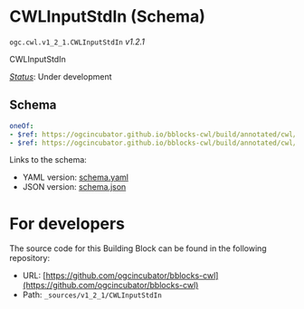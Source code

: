 
# CWLInputStdIn (Schema)

`ogc.cwl.v1_2_1.CWLInputStdIn` *v1.2.1*

CWLInputStdIn

[*Status*](http://www.opengis.net/def/status): Under development

## Schema

```yaml
oneOf:
- $ref: https://ogcincubator.github.io/bblocks-cwl/build/annotated/cwl/v1_2_1/CWLInputStdInDefinition/schema.yaml
- $ref: https://ogcincubator.github.io/bblocks-cwl/build/annotated/cwl/v1_2_1/CWLInputStdInObjectType/schema.yaml

```

Links to the schema:

* YAML version: [schema.yaml](https://ogcincubator.github.io/bblocks-cwl/build/annotated/cwl/v1_2_1/CWLInputStdIn/schema.json)
* JSON version: [schema.json](https://ogcincubator.github.io/bblocks-cwl/build/annotated/cwl/v1_2_1/CWLInputStdIn/schema.yaml)


# For developers

The source code for this Building Block can be found in the following repository:

* URL: [https://github.com/ogcincubator/bblocks-cwl](https://github.com/ogcincubator/bblocks-cwl)
* Path: `_sources/v1_2_1/CWLInputStdIn`

